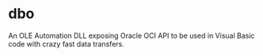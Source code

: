 # dbo

An OLE Automation DLL exposing Oracle OCI API to be used in Visual Basic code with crazy fast data transfers.